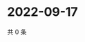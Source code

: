 # 2022-09-17

共 0 条

<!-- BEGIN WEIBO -->
<!-- 最后更新时间 Sat Sep 17 2022 06:19:19 GMT+0800 (China Standard Time) -->

<!-- END WEIBO -->
